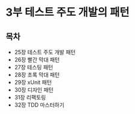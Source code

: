 # 3부 테스트 주도 개발의 패턴


## 목차

-  25장 테스트 주도 개발 패턴
-  26장 빨간 막대 패턴
-  27장 테스팅 패턴
-  28장 초록 막대 패턴
-  29장 xUnit 패턴
-  30장 디자인 패턴
-  31장 리팩토링
-  32장 TDD 마스터하기

